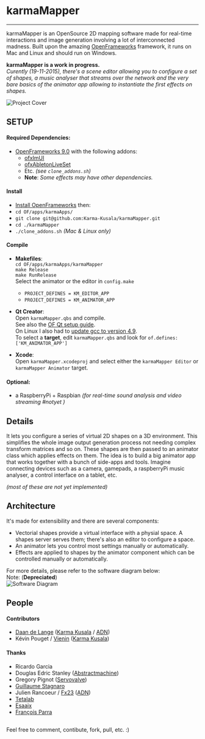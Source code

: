 # karmaMapper
________

karmaMapper is an OpenSource 2D mapping software made for real-time interactions and image generation involving a lot of interconnected madness. Built upon the amazing [OpenFrameworks](http://www.openframeworks.cc/) framework, it runs on Mac and Linux and should run on Windows.

__karmaMapper is a work in progress.__  
_Curently (19-11-2015), there's a scene editor allowing you to configure a set of shapes, a music analyser that streams over the network and the very bare basics of the animator app allowing to instantiate the first effects on shapes._

![Project Cover](https://raw.githubusercontent.com/Karma-Kusala/karmaMapper/master/karmaMapper.png)

## SETUP
#### Required Dependencies:  
- [OpenFrameworks 9.0](http://www.openframeworks.cc/) with the following addons:  
	- [ofxImUI](https://github.com/jvcleave/ofxImGui)
	- [ofxAbletonLiveSet](https://github.com/satoruhiga/ofxAbletonLiveSet)	
	- Etc. _(see `clone_addons.sh`)_
	- __Note__: _Some effects may have other dependencies._
 
#### Install
- [Install OpenFrameworks](http://openframeworks.cc/setup/) then:
- `cd OF/apps/karmaApps/`
- `git clone git@github.com:Karma-Kusala/karmaMapper.git`
- `cd ./karmaMapper`
- `./clone_addons.sh` _(Mac & Linux only)_

#### Compile
- **Makefiles**:  
`cd OF/apps/karmaApps/karmaMapper`  
`make Release`  
`make RunRelease`   
Select the animator or the editor in `config.make`  
	- `PROJECT_DEFINES = KM_EDITOR_APP`
	- `PROJECT_DEFINES = KM_ANIMATOR_APP`
  
- **Qt Creator**:  
Open `karmaMapper.qbs` and compile.  
See also the [OF Qt setup guide](http://openframeworks.cc/setup/qtcreator/).  
On Linux I also had to [update gcc to version 4.9](http://askubuntu.com/questions/428198/getting-installing-gcc-g-4-9-on-ubuntu).  
To select a **target**, edit `karmaMapper.qbs` and look for `of.defines: ['KM_ANIMATOR_APP']`  

- **Xcode**:  
Open `karmaMapper.xcodeproj` and select either the `karmaMapper Editor` or `karmaMapper Animator` target.

#### Optional:
- a RaspberryPi + Raspbian _(for real-time sound analysis and video streaming #notyet )_

## Details
It lets you configure a series of virtual 2D shapes on a 3D environment. This simplifies the whole image output generation process not needing complex transform matrices and so on. These shapes are then passed to an animator class which applies effects on them. The idea is to build a big animator app that works together with a bunch of side-apps and tools. Imagine connecting devices such as a camera, gamepads, a raspberryPi music analyser, a control interface on a tablet, etc.

_(most of these are not yet implemented)_

## Architecture
It's made for extensibility and there are several components:

- Vectorial shapes provide a virtual interface with a physial space. A shapes server serves them; there's also an editor to configure a space.
- An animator lets you control most settings manually or automatically.
- Effects are applied to shapes by the animator component which can be controlled manually or automatically.

For more details, please refer to the software diagram below:  
Note: (__Depreciated__)  
![Software Diagram](https://raw.githubusercontent.com/Karma-Kusala/karmaMapper/master/software-diagram.png)



## People
#### Contributors
- [Daan de Lange](http://daandelange.com/) ([Karma Kusala](http://karma-kusala.com/) / [ADN](http://artdistorsionsnumeriques.com/))
- Kévin Pouget / [Vienin](https://soundcloud.com/vienin) ([Karma Kusala](http://karma-kusala.com/))  

#### Thanks
 - Ricardo Garcia
 - Douglas Edric Stanley ([Abstractmachine](http://www.abstractmachine.net/))
 - Gregory Pignot ([Servovalve](http://www.servovalve.org/))
 - [Guillaume Stagnaro](http://stagnaro.net/)
 - Julien Rancoeur / [Fx23](https://soundcloud.com/fx23) ([ADN](http://artdistorsionsnumeriques.com/))
 - [Tetalab](http://tetalab.org/)
 - [Esaaix](http://ecole-art-aix.fr/)
 - [François Parra](http://www.autotune.eu/)

##  
Feel free to comment, contibute, fork, pull, etc. :)